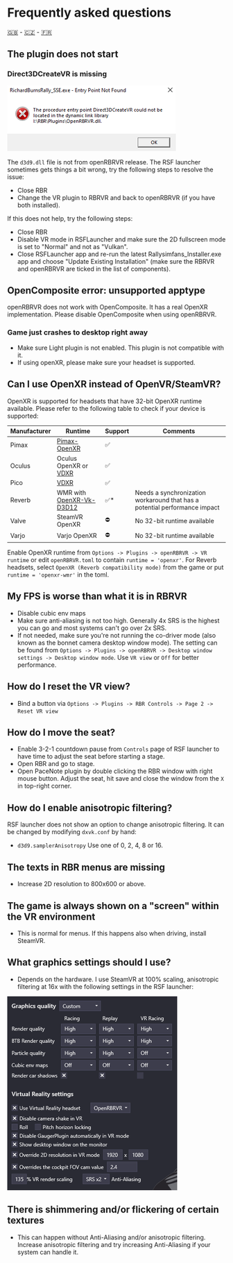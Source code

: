 # Frequently asked questions

[🇬🇧](FAQ.md) - [🇨🇿](FAQ_CZ.md) - [🇫🇷](FAQ_FR.md)

## The plugin does not start

### Direct3DCreateVR is missing

![Direct3DCreateVR missing](img/d3dcreatevr.png)

The `d3d9.dll` file is not from openRBRVR release. The RSF launcher sometimes
gets things a bit wrong, try the following steps to resolve the issue:

- Close RBR
- Change the VR plugin to RBRVR and back to openRBRVR (if you have both installed).

If this does not help, try the following steps:

- Close RBR
- Disable VR mode in RSFLauncher and make sure the 2D fullscreen mode is set to
  "Normal" and not as "Vulkan".
- Close RSFLauncher app and re-run the latest Rallysimfans\_Installer.exe app
  and choose "Update Existing Installation" (make sure the RBRVR and openRBRVR
  are ticked in the list of components).

## OpenComposite error: unsupported apptype

openRBRVR does not work with OpenComposite. It has a real OpenXR
implementation. Please disable OpenComposite when using openRBRVR.

### Game just crashes to desktop right away

- Make sure Light plugin is not enabled. This plugin is not compatible with it.
- If using openXR, please make sure your headset is supported.

## Can I use OpenXR instead of OpenVR/SteamVR?

OpenXR is supported for headsets that have 32-bit OpenXR runtime available.
Please refer to the following table to check if your device is supported:

| Manufacturer | Runtime                                                                    | Support     | Comments                                                                    |
| ------------ | -------------------------------------------------------------------------- | ----------- | --------------------------------------------------------------------------- |
| Pimax        | [Pimax-OpenXR](https://github.com/mbucchia/Pimax-OpenXR)                   | ✅          |                                                                             |
| Oculus       | Oculus OpenXR or [VDXR](https://github.com/mbucchia/VirtualDesktop-OpenXR) | ✅          |                                                                             |
| Pico         | [VDXR](https://github.com/mbucchia/VirtualDesktop-OpenXR)                  | ✅          |                                                                             |
| Reverb       | WMR with [OpenXR-Vk-D3D12](https://github.com/mbucchia/OpenXR-Vk-D3D12)    | ✅*         | Needs a synchronization workaround that has a potential performance impact  |
| Valve        | SteamVR OpenXR                                                             | ⛔          | No 32-bit runtime available                                                 |
| Varjo        | Varjo OpenXR                                                               | ⛔          | No 32-bit runtime available                                                 |

Enable OpenXR runtime from `Options -> Plugins -> openRBRVR -> VR runtime` or
edit `openRBRVR.toml` to contain `runtime = 'openxr'`. For Reverb headsets, select
`OpenXR (Reverb compatibility mode)` from the game or put `runtime =
'openxr-wmr'` in the toml.

## My FPS is worse than what it is in RBRVR

- Disable cubic env maps
- Make sure anti-aliasing is not too high. Generally 4x SRS is the highest you
  can go and most systems can't go over 2x SRS.
- If not needed, make sure you're not running the co-driver mode (also known as
  the bonnet camera desktop window mode). The setting can be found from
  `Options -> Plugins -> openRBRVR -> Desktop window settings -> Desktop window
  mode`. Use `VR view` or `Off` for better performance.

## How do I reset the VR view?

- Bind a button via `Options -> Plugins -> RBR Controls -> Page 2 -> Reset VR view`

## How do I move the seat?

- Enable 3-2-1 countdown pause from `Controls` page of RSF launcher to have
  time to adjust the seat before starting a stage.
- Open RBR and go to stage.
- Open PaceNote plugin by double clicking the RBR window with right mouse
  button. Adjust the seat, hit save and close the window from the `X` in
  top-right corner.

## How do I enable anisotropic filtering?

RSF launcher does not show an option to change anisotropic filtering. It can be
changed by modifying `dxvk.conf` by hand:

- `d3d9.samplerAnisotropy` Use one of 0, 2, 4, 8 or 16.

## The texts in RBR menus are missing

- Increase 2D resolution to 800x600 or above.

## The game is always shown on a "screen" within the VR environment

- This is normal for menus. If this happens also when driving, install SteamVR.

## What graphics settings should I use?

- Depends on the hardware. I use SteamVR at 100% scaling, anisotropic filtering
  at 16x with the following settings in the RSF launcher:

![Example settings](img/example_settings.png)

## There is shimmering and/or flickering of certain textures

- This can happen without Anti-Aliasing and/or anisotropic filtering. Increase
  anisotropic filtering and try increasing Anti-Aliasing if your system can
  handle it.
